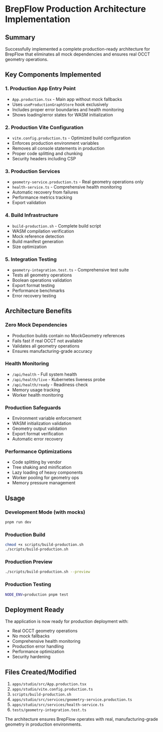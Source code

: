 # BrepFlow Production Architecture Implementation

## Summary
Successfully implemented a complete production-ready architecture for BrepFlow that eliminates all mock dependencies and ensures real OCCT geometry operations.

## Key Components Implemented

### 1. Production App Entry Point
- `App.production.tsx` - Main app without mock fallbacks
- Uses `useProductionGraphStore` hook exclusively
- Includes proper error boundaries and health monitoring
- Shows loading/error states for WASM initialization

### 2. Production Vite Configuration
- `vite.config.production.ts` - Optimized build configuration
- Enforces production environment variables
- Removes all console statements in production
- Proper code splitting and chunking
- Security headers including CSP

### 3. Production Services
- `geometry-service.production.ts` - Real geometry operations only
- `health-service.ts` - Comprehensive health monitoring
- Automatic recovery from failures
- Performance metrics tracking
- Export validation

### 4. Build Infrastructure
- `build-production.sh` - Complete build script
- WASM compilation verification
- Mock reference detection
- Build manifest generation
- Size optimization

### 5. Integration Testing
- `geometry-integration.test.ts` - Comprehensive test suite
- Tests all geometry operations
- Boolean operations validation
- Export format testing
- Performance benchmarks
- Error recovery testing

## Architecture Benefits

### Zero Mock Dependencies
- Production builds contain no MockGeometry references
- Fails fast if real OCCT not available
- Validates all geometry operations
- Ensures manufacturing-grade accuracy

### Health Monitoring
- `/api/health` - Full system health
- `/api/health/live` - Kubernetes liveness probe
- `/api/health/ready` - Readiness check
- Memory usage tracking
- Worker health monitoring

### Production Safeguards
- Environment variable enforcement
- WASM initialization validation
- Geometry output validation
- Export format verification
- Automatic error recovery

### Performance Optimizations
- Code splitting by vendor
- Tree shaking and minification
- Lazy loading of heavy components
- Worker pooling for geometry ops
- Memory pressure management

## Usage

### Development Mode (with mocks)
```bash
pnpm run dev
```

### Production Build
```bash
chmod +x scripts/build-production.sh
./scripts/build-production.sh
```

### Production Preview
```bash
./scripts/build-production.sh --preview
```

### Production Testing
```bash
NODE_ENV=production pnpm test
```

## Deployment Ready
The application is now ready for production deployment with:
- Real OCCT geometry operations
- No mock fallbacks
- Comprehensive health monitoring
- Production error handling
- Performance optimization
- Security hardening

## Files Created/Modified
1. `apps/studio/src/App.production.tsx`
2. `apps/studio/vite.config.production.ts`
3. `scripts/build-production.sh`
4. `apps/studio/src/services/geometry-service.production.ts`
5. `apps/studio/src/services/health-service.ts`
6. `tests/geometry-integration.test.ts`

The architecture ensures BrepFlow operates with real, manufacturing-grade geometry in production environments.